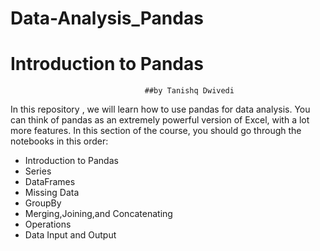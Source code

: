 # Data-Analysis_Pandas
# Introduction to Pandas
                                  ##by Tanishq Dwivedi

In this  repository ,
we will learn how to use pandas for data analysis. You can think of pandas as an extremely powerful version of Excel, with a lot more features. In this section of the course, you should go through the notebooks in this order:

* Introduction to Pandas
* Series
* DataFrames
* Missing Data
* GroupBy
* Merging,Joining,and Concatenating
* Operations
* Data Input and Output
